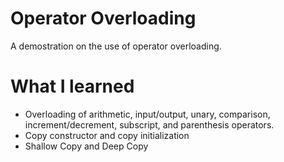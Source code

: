 # Operator Overloading

A demostration on the use of operator overloading.

# What I learned

* Overloading of arithmetic, input/output, unary, comparison, increment/decrement, subscript, and parenthesis operators.
* Copy constructor and copy initialization
* Shallow Copy and Deep Copy
